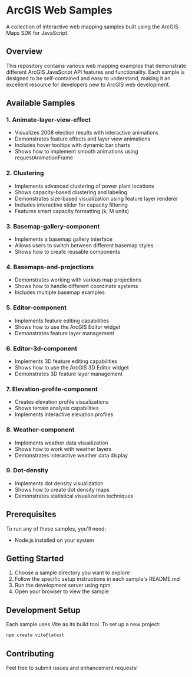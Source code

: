 # ArcGIS Web Samples

A collection of interactive web mapping samples built using the ArcGIS Maps SDK for JavaScript.

## Overview

This repository contains various web mapping examples that demonstrate different ArcGIS JavaScript API features and functionality. Each sample is designed to be self-contained and easy to understand, making it an excellent resource for developers new to ArcGIS web development.

## Available Samples

### 1. Animate-layer-view-effect
- Visualizes 2008 election results with interactive animations
- Demonstrates feature effects and layer view animations
- Includes hover tooltips with dynamic bar charts
- Shows how to implement smooth animations using requestAnimationFrame

### 2. Clustering
- Implements advanced clustering of power plant locations
- Shows capacity-based clustering and labeling
- Demonstrates size-based visualization using feature layer renderer
- Includes interactive slider for capacity filtering
- Features smart capacity formatting (k, M units)

### 3. Basemap-gallery-component
- Implements a basemap gallery interface
- Allows users to switch between different basemap styles
- Shows how to create reusable components

### 4. Basemaps-and-projections
- Demonstrates working with various map projections
- Shows how to handle different coordinate systems
- Includes multiple basemap examples

### 5. Editor-component
- Implements feature editing capabilities
- Shows how to use the ArcGIS Editor widget
- Demonstrates feature layer management

### 6. Editor-3d-component
- Implements 3D feature editing capabilities
- Shows how to use the ArcGIS 3D Editor widget
- Demonstrates 3D feature layer management

### 7. Elevation-profile-component
- Creates elevation profile visualizations
- Shows terrain analysis capabilities
- Implements interactive elevation profiles

### 8. Weather-component
- Implements weather data visualization
- Shows how to work with weather layers
- Demonstrates interactive weather data display

### 9. Dot-density
- Implements dot density visualization
- Shows how to create dot density maps
- Demonstrates statistical visualization techniques

## Prerequisites

To run any of these samples, you'll need:

- Node.js installed on your system

## Getting Started

1. Choose a sample directory you want to explore
2. Follow the specific setup instructions in each sample's README.md
3. Run the development server using npm
4. Open your browser to view the sample

## Development Setup

Each sample uses Vite as its build tool. To set up a new project:

```bash
npm create vite@latest
```

## Contributing

Feel free to submit issues and enhancement requests!
